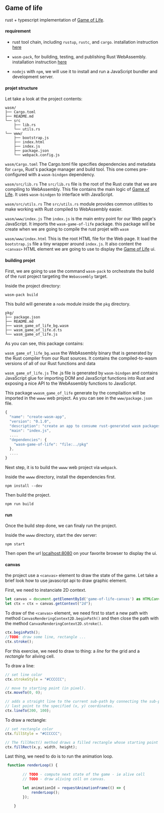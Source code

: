 ## Game of life

rust + typescript implementation of [Game of Life](https://en.wikipedia.org/wiki/Conway%27s_Game_of_Life).


#### requirement

- rust tool chain, including `rustup`, `rustc`, and `cargo`. installation instruction [here](https://www.rust-lang.org/tools/install)

- `wasm-pack`, for building, testing, and publishing Rust WebAssembly. installation instruction [here](https://rustwasm.github.io/wasm-pack/installer/) 

- `nodejs` with `npm`, we will use it to install and run a JavaScript bundler and development server.

#### projet structure

Let take a look at the project contents:

```
wasm/
├── Cargo.toml
├── README.md
└── src
    ├── lib.rs
    └── utils.rs
└── www/
    ├── bootstrap.js
    ├── index.html
    ├── index.js
    ├── package.json
    └── webpack.config.js
```

`wasm/Cargo.toml`
The Cargo.toml file specifies dependencies and metadata for `cargo`, Rust's package manager and build tool. This one comes pre-configured with a `wasm-bindgen` dependency.

`wasm/src/lib.rs`
The `src/lib.rs` file is the root of the Rust crate that we are compiling to WebAssembly. This file contains the main logic of  [Game of Life](https://en.wikipedia.org/wiki/Conway%27s_Game_of_Life). It uses `wasm-bindgen` to interface with JavaScript.

`wasm/src/utils.rs`
The `src/utils.rs` module provides common utilities to make working with Rust compiled to WebAssembly easier.

`wasm/www/index.js`
The `index.js` is the main entry point for our Web page's JavaScript. It imports the `wasm-game-of-life` package. this package will be create when we are going to compile the rust projet with `wasm`


`wasm/www/index.html`
This is the root HTML file for the Web page. It load the `bootstrap.js` file a tiny wrapper around `index.js`. It also content the `<canvas>` HTML element we are going to use to display the [Game of Life](https://en.wikipedia.org/wiki/Conway%27s_Game_of_Life) ui.


#### building projet

First, we are going to use the command `wasm-pack` to orchestrate the build of the rust project targeting the `Webassembly` target.

Inside the project directory:
```
wasm-pack build
```

This build will generate a `node` module inside the `pkg` directory. 

```
pkg/
├── package.json
├── README.md
├── wasm_game_of_life_bg.wasm
├── wasm_game_of_life.d.ts
└── wasm_game_of_life.js
```

As you can see, this package contains:

`wasm_game_of_life_bg.wasm`
the WebAssembly binary that is generated by the Rust compiler from our Rust sources. It contains the compiled-to-wasm versions of all of our Rust functions and data

`wasm_game_of_life.js`
The .js file is generated by `wasm-bindgen` and contains JavaScript glue for importing DOM and JavaScript functions into Rust and exposing a nice API to the WebAssembly functions to JavaScript.

This package `wwasm_game_of_life`  generate by the compilaition will be imported in the `wwww` web project. As you can see in the `www/package.json` file.

```javascript
{
  "name": "create-wasm-app",
  "version": "0.1.0",
  "description": "create an app to consume rust-generated wasm packages",
  "main": "index.js",
  ....
  "dependencies": {                    
    "wasm-game-of-life": "file:../pkg"
  },
  ....
}
```

Next step, it is to build the `wwww` web project via `webpack`.

Inside the `wwww` directory, install the dependencies first.
```
npm install --dev
```

Then build the project.
```
npm run build
```

#### run 

Once the build step done, we can finaly run the project.

Inside the `wwww` directory, start the dev server:
```
npm start 
```

Then open the url [localhost:8080](http://localhost:8080) on your favorite browser to display the ui. 


#### canvas

the project use a `<canvas>` element to draw the state of the game. Let take a brief look how to use javascript api to draw graphic element.

First, we need to instanciate 2D context.

```typescript
let canvas = document.getElementById('game-of-life-canvas') as HTMLCanvasElement;
let ctx = ctx = canvas.getContext("2d");
```

To draw of the  `<canvas>` element, we need first to start a new path with method `CanvasRenderingContext2D.beginPath()` and then close the path with the method  `CanvasRenderingContext2D.stroke()`.

```typescript
ctx.beginPath();
//TODO: draw some line, rectangle ...
ctx.stroke(); 
```

For this exercise, we need to draw to thing: a *line* for the grid and a *rectangle*  for aliving cell.

To draw a line:
```typescript
// set line color
ctx.strokeStyle = "#CCCCCC";

// move to starting point (in pixel).
ctx.moveTo(0, 0); 

// adds a straight line to the current sub-path by connecting the sub-path's 
// last point to the specified (x, y) coordinates.
ctx.lineTo(200, 100);  
```

To draw a rectangle:
```typescript
// set rectangle color
ctx.fillStyle = "#CCCCCC";

// The fillRect() method draws a filled rectangle whose starting point is at (x, y) and whose size is specified by width and height.
ctx.fillRect(x,y, width, height);
```


Last thing, we need to do is to run the animation loop.

```typescript
 function renderLoop() {
    
        // TODO - compute next state of the game - ie alive cell
        // TODO - draw aliving cell on canvas. 

        let animationId = requestAnimationFrame(() => {
            renderLoop();
        });
  
    }
```

